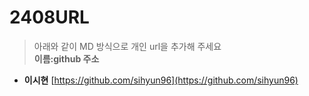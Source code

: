 # 2408URL
> 아래와 같이 MD 방식으로 개인 url을 추가해 주세요<br>
**이름:github 주소**

* **이시현** [https://github.com/sihyun96](https://github.com/sihyun96)
